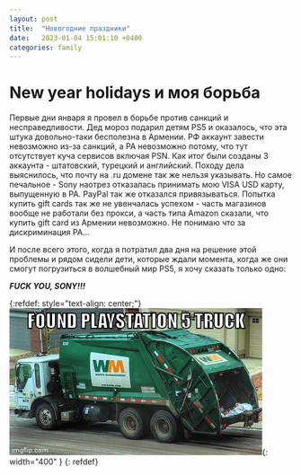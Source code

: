 ```yaml
---
layout: post
title:  "Новогодние праздники"
date:   2023-01-04 15:01:10 +0400
categories: family
---
```


# New year holidays и моя борьба

Первые дни января я провел в борьбе против санкций и несправедливости. Дед мороз подарил детям PS5 и оказалось, что эта 
штука довольно-таки бесполезна в Армении. РФ аккаунт завести невозможно из-за санкций, а РА невозможно потому, что тут 
отсутствует куча сервисов включая PSN. Как итог были созданы 3 аккаунта - штатовский, турецкий и английский. Походу дела 
выяснилось, что почту на .ru домене так же нельзя указывать. Но самое печальное - Sony наотрез отказалась принимать мою 
VISA USD карту, выпущенную в РА. PayPal так же отказался привязываться. Попытка купить gift cards так же не увенчалась 
успехом - часть магазинов вообще не работали без прокси, а часть типа Amazon сказали, что купить gift card из Армении 
невозможно. Не понимаю что за дискриминация РА...

И после всего этого, когда я потратил два дня на решение этой проблемы и рядом сидели дети, которые ждали момента, когда 
же они смогут погрузиться в волшебный мир PS5, я хочу сказать только одно:

***FUCK YOU, SONY!!!***

{:refdef: style="text-align: center;"}
![PS5](assets/images/ps5_garbage.jpeg){: width="400" }
{: refdef}
